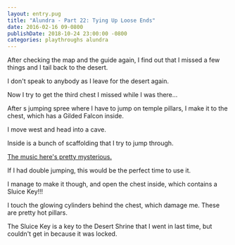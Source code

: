 ```yaml
---
layout: entry.pug
title: "Alundra - Part 22: Tying Up Loose Ends"
date: 2016-02-16 09-0800
publishDate: 2018-10-24 23:00:00 -0800
categories: playthroughs alundra
---
```


After checking the map and the guide again, I find out that I missed a few things and I tail back to the desert.

I don't speak to anybody as I leave for the desert again.

Now I try to get the third chest I missed while I was there...

After s jumping spree where I have to jump on temple pillars, I make it to the chest, which has a Gilded Falcon inside.

I move west and head into a cave.

Inside is a bunch of scaffolding that I try to jump through.

<a href="https://www.youtube.com/watch?v=KNv9BmLn8Mk">The music here's pretty mysterious.</a>

If I had double jumping, this would be the perfect time to use it.

I manage to make it though, and open the chest inside, which contains a Sluice Key!!!

I touch the glowing cylinders behind the chest, which damage me. These are pretty hot pillars.

The Sluice Key is a key to the Desert Shrine that I went in last time, but couldn't get in because it was locked.